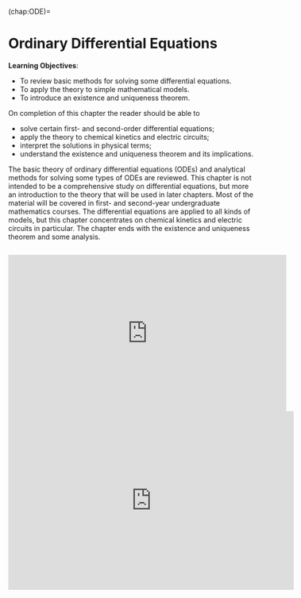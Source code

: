 (chap:ODE)=
# Ordinary Differential Equations



**Learning Objectives**:

- To review basic methods for solving some differential equations.
- To apply the theory to simple mathematical models.
- To introduce an existence and uniqueness theorem.

On completion of this chapter the reader should be able to
- solve certain first- and second-order differential equations;
- apply the theory to chemical kinetics and electric circuits;
- interpret the solutions in physical terms;
- understand the existence and uniqueness theorem and its implications.

The basic theory of ordinary differential equations (ODEs) and analytical methods for solving some types of ODEs are reviewed. This chapter is not intended to be a comprehensive study on differential equations, but more an introduction to the theory that will be used in later chapters. Most of the material will be covered in first- and second-year undergraduate mathematics courses. The differential equations are applied to all kinds of models, but this
chapter concentrates on chemical kinetics and electric circuits in particular.
The chapter ends with the existence and uniqueness theorem and some analysis.


```{tableofcontents}
``` 


<iframe width="560" height="315" src="https://www.youtube.com/embed/UCb-b82tzLo?si=yUnamOMhCa7RUAYf" title="YouTube video player" frameborder="0" allow="accelerometer; autoplay; clipboard-write; encrypted-media; gyroscope; picture-in-picture; web-share" referrerpolicy="strict-origin-when-cross-origin" allowfullscreen></iframe>

<iframe id="kaltura_player" src='https://cdnapisec.kaltura.com/p/1128062/embedPlaykitJs/uiconf_id/51416912?iframeembed=true&amp;entry_id=1_77103ze2&amp;config%5Bprovider%5D=%7B%22widgetId%22%3A%221_ro10v1u0%22%7D&amp;config%5Bplayback%5D=%7B%22startTime%22%3A0%7D'  style="width: 575px;height: 360px;border: 0;" allowfullscreen webkitallowfullscreen mozAllowFullScreen allow="autoplay *; fullscreen *; encrypted-media *" sandbox="allow-downloads allow-forms allow-same-origin allow-scripts allow-top-navigation allow-pointer-lock allow-popups allow-modals allow-orientation-lock allow-popups-to-escape-sandbox allow-presentation allow-top-navigation-by-user-activation" title="Continuous Dynamical Systems: Chap08 Homogeneous first-order differential equation"></iframe>
